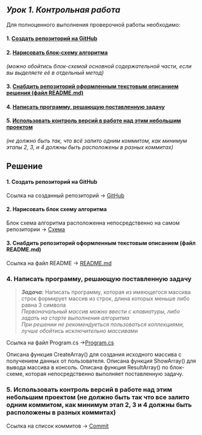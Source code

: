 ## *Урок 1. Контрольная работа*

Для полноценного выполнения проверочной работы необходимо:

#### 1.  [Создать репозиторий на GitHub](#task1)

#### 2. [Нарисовать блок-схему алгоритма](#task2)
*(можно обойтись блок-схемой основной содержательной части, если вы выделяете её в отдельный метод)*

#### 3. [Снабдить репозиторий оформленным текстовым описанием решения (файл README.md)](#task3)

#### 4. [Написать программу, решающую поставленную задачу](#task4)

#### 5. [Использовать контроль версий в работе над этим небольшим проектом](#task5)
_(не должно быть так, что всё залито одним коммитом, как минимум этапы 2, 3, и 4 должны быть расположены в разных коммитах)_




## **Решение**

####  <a name="task1"></a>1. Создать репозиторий на GitHub
Ссылка на созданный репозиторий -> [GitHub](https://github.com/NikolaySad/GB-Kontrol-work-one/tree/main  "открыть репозиторий")



####  <a name="task2"></a>2. Нарисовать блок схему алгоритма
Блок схема алгоритма расположенна непосредственно на самом репозитории -> 
[Схема](https://github.com/NikolaySad/GB-Kontrol-work-one/blob/main/Kontrol%20scheme.jpg  "Схема")


####  <a name="task3"></a>3. Снабдить репозиторий оформленным текстовым описанием (файл README.md)
Ссылка на файл README -> [README.md](https://github.com/NikolaySad/GB-Kontrol-work-one/blob/main/README.md)

### <a name="task4"></a>4. Написать программу, решающую поставленную задачу
>***Задача:*** Написать программу, которая из имеющегося массива строк формирует массив из строк, длина которых меньше либо равна 3 символа<br/>*Первоначальный массив можно ввести с клавиатуры, либо задать на старте выполнения алгоритма*<br/>*При решении не рекомендуеться пользоваться коллекциями, лучше обойтись исключительно массивами*

Ссылка на файл Program.cs ->[Program.cs](https://github.com/NikolaySad/GB-Kontrol-work-one/blob/main/Program.cs)

Описана функция CreateArray() для создания исходного массива с получением данных от пользователя.
Описана функция ShowArray() для вывода массива в консоль.
Описана функция ResultArray() по блок-схеме, которая непосредственно выполняет поставленную задачу.



### <a name="task5"></a>5. Использовать контроль версий в работе над этим небольшим проектом (не должно быть так что все залито одним коммитом, как минимум этап 2, 3 и 4 должны быть расположены в разных коммитах)

Ссылка на список коммитов -> [Commit](https://github.com/NikolaySad/GB-Kontrol-work-one/commits?author=NikolaySad)
